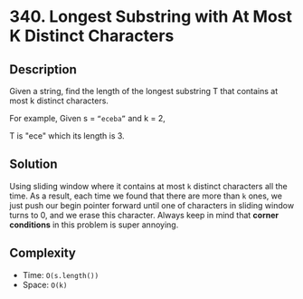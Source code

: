 # 340. Longest Substring with At Most K Distinct Characters

## Description

Given a string, find the length of the longest substring T that contains at most k distinct characters.

For example, Given s = `“eceba”` and k = 2,

T is "ece" which its length is 3.

## Solution

Using sliding window where it contains at most `k` distinct characters all the time. As a result, each time we found that there are more than `k` ones, we just push our begin pointer forward until one of characters in sliding window turns to 0, and we erase this character. Always keep in mind that **corner conditions** in this problem is super annoying.

## Complexity

- Time: `O(s.length())`
- Space: `O(k)`

